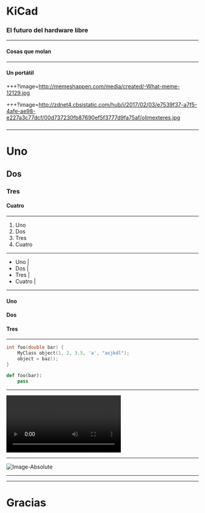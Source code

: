 # KiCad

### El futuro del hardware libre

---

#### Cosas que molan

---

#### Un portátil

+++?image=http://memeshappen.com/media/created/-What-meme-12129.jpg

+++?image=http://zdnet4.cbsistatic.com/hub/i/2017/02/03/e7539f37-a7f5-4afe-ae98-e227a3c77dcf/00d737230fb87690ef5f3777d9fa75af/olimexteres.jpg

#####  <!-- .element: class="fragment" -->
































---

# Uno
## Dos
### Tres
#### Cuatro

---

1. Uno
2. Dos
3. Tres
4. Cuatro

---

- Uno |
- Dos |
- Tres |
- Cuatro |

---

#### Uno <!-- .element: class="fragment" -->

#### Dos <!-- .element: class="fragment" -->

#### Tres <!-- .element: class="fragment" -->

---


```cpp
int foo(double bar) {
    MyClass object(1, 2, 3.5, 'a', "asjkdl");
    object = baz();
}
```

```python
def foo(bar):
    pass
```


---

![Cartoon](http://clips.vorwaerts-gmbh.de/big_buck_bunny.mp4)

---

![Image-Absolute](https://media.giphy.com/media/6vWVzDv19i3MQ/giphy.gif)

---


---

# Gracias
